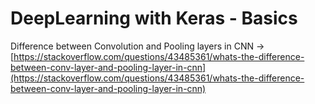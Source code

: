 # DeepLearning with Keras - Basics

Difference between Convolution and Pooling layers in CNN -> [https://stackoverflow.com/questions/43485361/whats-the-difference-between-conv-layer-and-pooling-layer-in-cnn](https://stackoverflow.com/questions/43485361/whats-the-difference-between-conv-layer-and-pooling-layer-in-cnn)